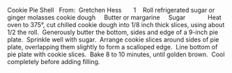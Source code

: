 Cookie Pie Shell
 
From:  Gretchen Hess
 
 
 
1    Roll refrigerated sugar or ginger molasses cookie dough
    Butter or margarine
    Sugar
    
    
 
Heat oven to 375°, cut chilled cookie dough into 1/8 inch thick slices, using about 1/2 the roll.  Generously butter the bottom, sides and edge of a 9-inch pie plate.  Sprinkle well with sugar.  Arrange cookie slices around sides of pie plate, overlapping them slightly to form a scalloped edge.  Line bottom of pie plate with cookie slices.  Bake 8 to 10 minutes, until golden brown.  Cool completely before adding filling.
 
